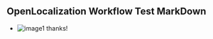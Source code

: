 ## OpenLocalization Workflow Test MarkDown
* ![image1](.\2b2205e7-cf5b-445e-b2cc-773734e8cf19.PNG) 
thanks!